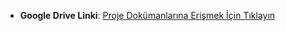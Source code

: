 - **Google Drive Linki**: [Proje Dokümanlarına Erişmek İçin Tıklayın](https://drive.google.com/file/d/1ntLOw1AWv5rop5mBVbLd-QByr50TTW2d/view?usp=drive_link)
